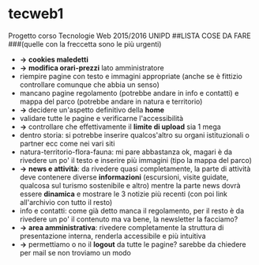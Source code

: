 # tecweb1
Progetto corso Tecnologie Web 2015/2016 UNIPD
##LISTA COSE DA FARE 
###(quelle con la freccetta sono le più urgenti)
* **->** **cookies maledetti**
* **->** **modifica orari-prezzi** lato amministratore
* riempire pagine con testo e immagini appropriate (anche se è fittizio controllare comunque che abbia un senso)
* mancano pagine regolamento (potrebbe andare in info e contatti) e mappa del parco (potrebbe andare in natura e territorio)
* **->** decidere un'aspetto definitivo della **home**
* validare tutte le pagine e verificarne l'accessibilità
* **->** controllare che effettivamente il **limite di upload** sia 1 mega
* dentro storia: si potrebbe inserire qualcos'altro su organi istituzionali o partner ecc come nei vari siti
* natura-territorio-flora-fauna: mi pare abbastanza ok, magari è da rivedere un po' il testo e inserire più immagini (tipo la mappa del parco)
* **->** **news e attività**: da rivedere quasi completamente, la parte di attività deve contenere diverse **informazioni** (escursioni, visite guidate, qualcosa sul turismo sostenibile e altro) mentre la parte news dovrà essere **dinamica** e mostrare le 3 notizie più recenti (con poi link all'archivio con tutto il resto)
* info e contatti: come già detto manca il regolamento, per il resto è da rivedere un po' il contenuto ma va bene, la newsletter la facciamo?
* **->** **area amministrativa**: rivedere completamente la struttura di presentazione interna, renderla accessibile e più intuitiva
* **->** permettiamo o no il **logout** da tutte le pagine? sarebbe da chiedere per mail se non troviamo un modo
